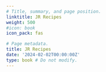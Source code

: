 ```yaml
---
# Title, summary, and page position.
linktitle: JR Recipes
weight: 500
#icon: book
icon_pack: fas

# Page metadata.
title: JR Recipes
date: '2024-02-02T00:00:00Z'
type: book # Do not modify.
---
```

